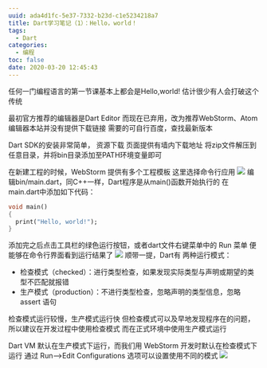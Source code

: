 ```yaml
---
uuid: ada4d1fc-5e37-7332-b23d-c1e5234218a7
title: Dart学习笔记（1）：Hello，world！
tags:
  - Dart
categories:
  - 编程
toc: false
date: 2020-03-20 12:45:43
---
```


任何一门编程语言的第一节课基本上都会是Hello,world!
估计很少有人会打破这个传统

最初官方推荐的编辑器是Dart Editor
而现在已弃用，改为推荐WebStorm、Atom
编辑器本站并没有提供下载链接 需要的可自行百度，查找最新版本

Dart SDK的安装非常简单， 资源下载 页面提供有墙内下载地址
将zip文件解压到任意目录，并将bin目录添加至PATH环境变量即可

在新建工程的时候，WebStorm 提供有多个工程模板
这里选择命令行应用
![](http://www.cndartlang.com/wp-content/uploads/2017/07/6.jpg)
编辑bin/main.dart，同C++一样，Dart程序是从main()函数开始执行的
在main.dart中添加如下代码：
```dart
void main()
{
  print("Hello, world!");
}
```
添加完之后点击工具栏的绿色运行按钮，或者dart文件右键菜单中的 Run 菜单
便能够在命令行界面看到运行结果了
![](http://www.cndartlang.com/wp-content/uploads/2017/07/7.jpg)
顺带一提，Dart有 两种运行模式：

- 检查模式（checked）：进行类型检查，如果发现实际类型与声明或期望的类型不匹配就报错
- 生产模式（production）：不进行类型检查，忽略声明的类型信息，忽略 assert 语句

检查模式运行较慢，生产模式运行快
但检查模式可以及早地发现程序在的问题，所以建议在开发过程中使用检查模式
而在正式环境中使用生产模式运行

Dart VM 默认在生产模式下运行，而我们用 WebStorm 开发时默认在检查模式下运行
通过 Run—>Edit Configurations 选项可以设置使用不同的模式
![](http://www.cndartlang.com/wp-content/uploads/2017/07/8.jpg)